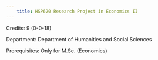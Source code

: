 ```yaml
---
    title: HSP620 Research Project in Economics II
---
```

Credits: 9 (0-0-18)

Department: Department of Humanities and Social Sciences

Prerequisites: Only for M.Sc. (Economics)

